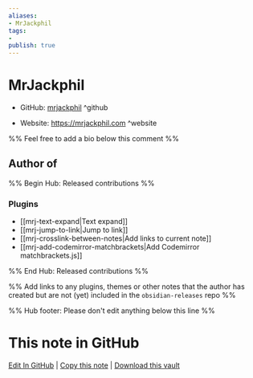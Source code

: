 ```yaml
---
aliases:
- MrJackphil
tags:
- 
publish: true
---
```


# MrJackphil

- GitHub: [mrjackphil](https://github.com/mrjackphil/) ^github
<!-- - Discord: `@` ^discord-->
- Website: <https://mrjackphil.com> ^website
<!-- - [[Publish sites|Publish site]]: <https://> ^publish-->

%% Feel free to add a bio below this comment %%


## Author of

%% Begin Hub: Released contributions %%
### Plugins
- [[mrj-text-expand|Text expand]]
- [[mrj-jump-to-link|Jump to link]]
- [[mrj-crosslink-between-notes|Add links to current note]]
- [[mrj-add-codemirror-matchbrackets|Add Codemirror matchbrackets.js]]

%% End Hub: Released contributions %%

%% Add links to any plugins, themes or other notes that the author has created but are not (yet) included in the `obsidian-releases` repo %%

<!--
### Unlisted plugins
-->

<!--
### Others
-->

<!--
## Sponsor this author
-->

<!-- - [[GitHub sponsors]]: [Sponsor @mrjackphil on GitHub Sponsors](https://github.com/sponsors/mrjackphil) ^github-sponsor-->
<!-- - [[Buy me a coffee]]: <https://> ^buy-me-a-coffee-->
<!-- - [[PayPal]]: <https://> ^paypal-->
<!-- - [[Patreon]]: <https://> ^patreon-->

<!--
## Follow this author
-->

<!-- - [[YouTube Channels|On YouTube]]: <https://> ^youtube-->
<!-- - Twitter: <https://> ^twitter-->
<!-- - ... -->

%% Hub footer: Please don't edit anything below this line %%

# This note in GitHub

<span class="git-footer">[Edit In GitHub](https://github.dev/obsidian-community/obsidian-hub/blob/main/01%20-%20Community/People/mrjackphil.md "git-hub-edit-note") | [Copy this note](https://raw.githubusercontent.com/obsidian-community/obsidian-hub/main/01%20-%20Community/People/mrjackphil.md "git-hub-copy-note") | [Download this vault](https://github.com/obsidian-community/obsidian-hub/archive/refs/heads/main.zip "git-hub-download-vault") </span>
